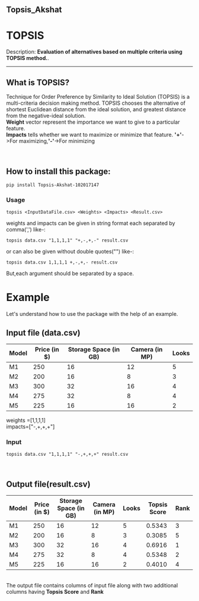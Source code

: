 ## Topsis_Akshat

# TOPSIS

Description: **Evaluation of alternatives based on multiple criteria using TOPSIS method.**.

---

## What is TOPSIS?

Technique for Order Preference by Similarity to Ideal Solution
(TOPSIS) is a multi-criteria decision making method.
TOPSIS chooses the alternative of shortest Euclidean distance from the ideal solution,
and greatest distance from the negative-ideal solution.
<br>
<strong>Weight</strong> vector represent the importance we want to give to a particular feature.
<br>
<strong>Impacts</strong> tells whether we want to maximize or minimize that feature. <strong>'+'</strong>->For maximizing,<strong>'-'</strong>->For minimizing

<br>

## How to install this package:

```
pip install Topsis-Akshat-102017147
```

### Usage

```
topsis <InputDataFile.csv> <Weights> <Impacts> <Result.csv>
```

weights and impacts can be given in string format each separated by comma(',') like-:

```
topsis data.csv "1,1,1,1" "+,-,+,-" result.csv
```
or can also be given without double quotes("") like-:
```
topsis data.csv 1,1,1,1 +,-,+,- result.csv
``` 
But,each argument should be separated by a space.

# Example
Let's understand how to use the package with the help of an example.

## Input file (data.csv)

| Model | Price (in $)| Storage Space (in GB) |Camera (in MP)| Looks    |
| ----- | ----------- | ----------------------| -------------| -------- |
| M1    | 250         | 16                    | 12           | 5        |
| M2    | 200         | 16                    | 8            | 3        |
| M3    | 300         | 32                    | 16           | 4        |
| M4    | 275         | 32                    | 8            | 4        |
| M5    | 225         | 16                    | 16           | 2        |

weights =[1,1,1,1]
<br>
impacts=["-,+,+,+"]

### Input
```
topsis data.csv "1,1,1,1" "-,+,+,+" result.csv
```

<br>

## Output file(result.csv)

| Model | Price (in $)| Storage Space (in GB) |Camera (in MP)| Looks    |Topsis Score|Rank|
| ----- | ----------- | ----------------------| -------------| -------- |------------|----|  
| M1    | 250         | 16                    | 12           | 5        | 0.5343     |3   |
| M2    | 200         | 16                    | 8            | 3        | 0.3085     |5   |
| M3    | 300         | 32                    | 16           | 4        | 0.6916     |1   |
| M4    | 275         | 32                    | 8            | 4        | 0.5348     |2   |
| M5    | 225         | 16                    | 16           | 2        | 0.4010     |4   |

<br>
The output file contains columns of input file along with two additional columns having <strong>Topsis Score</strong> and <strong>Rank</strong>
